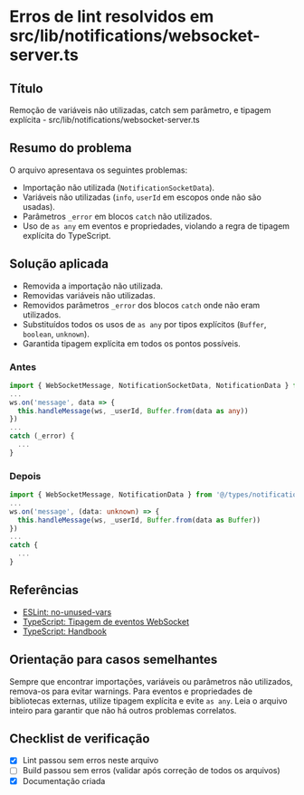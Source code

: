 # Erros de lint resolvidos em src/lib/notifications/websocket-server.ts

## Título
Remoção de variáveis não utilizadas, catch sem parâmetro, e tipagem explícita - src/lib/notifications/websocket-server.ts

## Resumo do problema
O arquivo apresentava os seguintes problemas:
- Importação não utilizada (`NotificationSocketData`).
- Variáveis não utilizadas (`info`, `userId` em escopos onde não são usadas).
- Parâmetros `_error` em blocos `catch` não utilizados.
- Uso de `as any` em eventos e propriedades, violando a regra de tipagem explícita do TypeScript.

## Solução aplicada
- Removida a importação não utilizada.
- Removidas variáveis não utilizadas.
- Removidos parâmetros `_error` dos blocos `catch` onde não eram utilizados.
- Substituídos todos os usos de `as any` por tipos explícitos (`Buffer`, `boolean`, `unknown`).
- Garantida tipagem explícita em todos os pontos possíveis.

### Antes
```ts
import { WebSocketMessage, NotificationSocketData, NotificationData } from '@/types/notifications'
...
ws.on('message', data => {
  this.handleMessage(ws, _userId, Buffer.from(data as any))
})
...
catch (_error) {
  ...
}
```

### Depois
```ts
import { WebSocketMessage, NotificationData } from '@/types/notifications'
...
ws.on('message', (data: unknown) => {
  this.handleMessage(ws, _userId, Buffer.from(data as Buffer))
})
...
catch {
  ...
}
```

## Referências
- [ESLint: no-unused-vars](https://eslint.org/docs/latest/rules/no-unused-vars)
- [TypeScript: Tipagem de eventos WebSocket](https://github.com/websockets/ws/blob/master/doc/ws.md)
- [TypeScript: Handbook](https://www.typescriptlang.org/docs/handbook/2/functions.html)

## Orientação para casos semelhantes
Sempre que encontrar importações, variáveis ou parâmetros não utilizados, remova-os para evitar warnings. Para eventos e propriedades de bibliotecas externas, utilize tipagem explícita e evite `as any`. Leia o arquivo inteiro para garantir que não há outros problemas correlatos.

## Checklist de verificação
- [x] Lint passou sem erros neste arquivo
- [ ] Build passou sem erros (validar após correção de todos os arquivos)
- [x] Documentação criada
